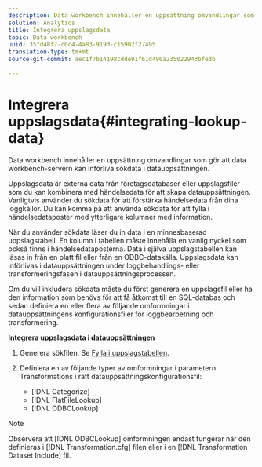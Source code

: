 ```yaml
---
description: Data workbench innehåller en uppsättning omvandlingar som gör att data workbench-servern kan införliva sökdata i datauppsättningen.
solution: Analytics
title: Integrera uppslagsdata
topic: Data workbench
uuid: 35fd48f7-c0c4-4a83-919d-c15902f27495
translation-type: tm+mt
source-git-commit: aec1f7b14198cdde91f61d490a235022943bfedb

---
```



# Integrera uppslagsdata{#integrating-lookup-data}

Data workbench innehåller en uppsättning omvandlingar som gör att data workbench-servern kan införliva sökdata i datauppsättningen.

Uppslagsdata är externa data från företagsdatabaser eller uppslagsfiler som du kan kombinera med händelsedata för att skapa datauppsättningen. Vanligtvis använder du sökdata för att förstärka händelsedata från dina loggkällor. Du kan komma på att använda sökdata för att fylla i händelsedataposter med ytterligare kolumner med information.

När du använder sökdata läser du in data i en minnesbaserad uppslagstabell. En kolumn i tabellen måste innehålla en vanlig nyckel som också finns i händelsedataposterna. Data i själva uppslagstabellen kan läsas in från en platt fil eller från en ODBC-datakälla. Uppslagsdata kan införlivas i datauppsättningen under loggbehandlings- eller transformeringsfasen i datauppsättningsprocessen.

Om du vill inkludera sökdata måste du först generera en uppslagsfil eller ha den information som behövs för att få åtkomst till en SQL-databas och sedan definiera en eller flera av följande omformningar i datauppsättningens konfigurationsfiler för loggbearbetning och transformering.

**Integrera uppslagsdata i datauppsättningen**

1. Generera sökfilen. Se [Fylla i uppslagstabellen](../../../../home/c-dataset-const-proc/c-data-trans/c-int-lookup-data/c-pop-lookup-table.md#concept-dd761338731a40e0997c33dfdabdcdf8).
1. Definiera en av följande typer av omformningar i parametern Transformations i rätt datauppsättningskonfigurationsfil:

   * [!DNL Categorize]
   * [!DNL FlatFileLookup]
   * [!DNL ODBCLookup]

>[!NOTE]
>
>Observera att [!DNL ODBCLookup] omformningen endast fungerar när den definieras i [!DNL Transformation.cfg] filen eller i en [!DNL Transformation Dataset Include] fil.

